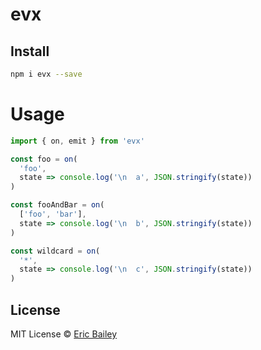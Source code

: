 # evx

## Install 
```bash
npm i evx --save
```

# Usage
```javascript
import { on, emit } from 'evx'

const foo = on(
  'foo',
  state => console.log('\n  a', JSON.stringify(state))
)

const fooAndBar = on(
  ['foo', 'bar'],
  state => console.log('\n  b', JSON.stringify(state))
)

const wildcard = on(
  '*',
  state => console.log('\n  c', JSON.stringify(state))
)
```

## License
MIT License © [Eric Bailey](https://estrattonbailey.com)
